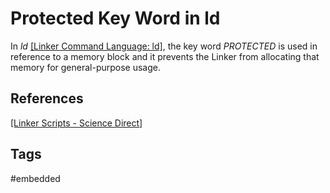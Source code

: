 # Protected Key Word in ld 

In *ld* [\[Linker Command Language: ld\]](../202202120015), the key word *PROTECTED* is used in reference to a memory block and it prevents the Linker from allocating that memory for general-purpose usage.  

## References
[\[Linker Scripts - Science Direct\]](https://www.sciencedirect.com/topics/engineering/linker-script)
 
## Tags
#embedded
